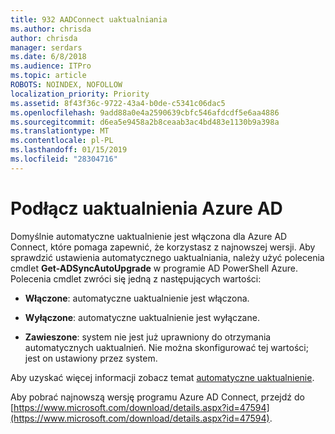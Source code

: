 ```yaml
---
title: 932 AADConnect uaktualniania
ms.author: chrisda
author: chrisda
manager: serdars
ms.date: 6/8/2018
ms.audience: ITPro
ms.topic: article
ROBOTS: NOINDEX, NOFOLLOW
localization_priority: Priority
ms.assetid: 8f43f36c-9722-43a4-b0de-c5341c06dac5
ms.openlocfilehash: 9add88a0e4a2590639cbfc546afdcdf5e6aa4886
ms.sourcegitcommit: d6ea5e9458a2b8ceaab3ac4bd483e1130b9a398a
ms.translationtype: MT
ms.contentlocale: pl-PL
ms.lasthandoff: 01/15/2019
ms.locfileid: "28304716"
---
```

# <a name="upgrade-azure-ad-connect"></a>Podłącz uaktualnienia Azure AD

Domyślnie automatyczne uaktualnienie jest włączona dla Azure AD Connect, które pomaga zapewnić, że korzystasz z najnowszej wersji. Aby sprawdzić ustawienia automatycznego uaktualniania, należy użyć polecenia cmdlet **Get-ADSyncAutoUpgrade** w programie AD PowerShell Azure. Polecenia cmdlet zwróci się jedną z następujących wartości: 
  
- **Włączone**: automatyczne uaktualnienie jest włączona. 
    
- **Wyłączone**: automatyczne uaktualnienie jest wyłączane. 
    
- **Zawieszone**: system nie jest już uprawniony do otrzymania automatycznych uaktualnień. Nie można skonfigurować tej wartości; jest on ustawiony przez system. 
    
Aby uzyskać więcej informacji zobacz temat [automatyczne uaktualnienie](https://docs.microsoft.com/azure/active-directory/connect/active-directory-aadconnect-feature-automatic-upgrade).
  
Aby pobrać najnowszą wersję programu Azure AD Connect, przejdź do [https://www.microsoft.com/download/details.aspx?id=47594](https://www.microsoft.com/download/details.aspx?id=47594).
  

